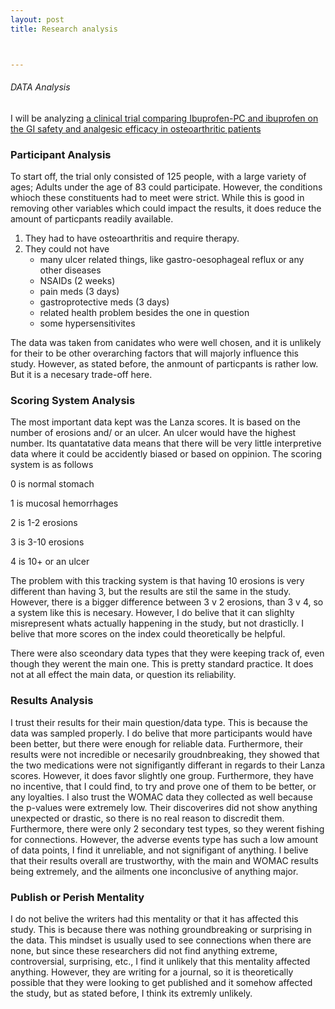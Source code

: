```yaml
---
layout: post
title: Research analysis



---
```


###### DATA Analysis


I will be analyzing  [a clinical trial comparing Ibuprofen-PC and ibuprofen on the GI safety and analgesic efficacy in osteoarthritic patients](https://www.ncbi.nlm.nih.gov/pmc/articles/PMC3353548/)


### Participant Analysis
To start off, the trial only consisted of 125 people, with a large variety of ages; Adults under the age of 83 could participate. However, the conditions whioch these constituents had to meet were strict. While this is good in removing other variables which could impact the results, it does reduce the amount of particpants readily available. 

1. They had to have osteoarthritis and require therapy. 
1. They could not have
   * many ulcer related things, like gastro-oesophageal reflux or any other diseases
   * NSAIDs (2 weeks)
   * pain meds (3 days)
   * gastroprotective meds (3 days) 
   * related health problem besides the one in question
   * some hypersensitivites


The data was taken from canidates who were well chosen, and it is unlikely for their to be other overarching factors that will majorly influence this study. However, as stated before, the anmount of particpants is rather low. But it is a necesary trade-off here. 

### Scoring System Analysis

The most important data kept was the Lanza scores. It is based on the number of erosions and/ or an ulcer. An ulcer would have the highest number. Its quantatative data means that there will be very little interpretive data where it could be accidently biased or based on oppinion. The scoring system is as follows

0 is normal stomach

1 is mucosal hemorrhages

2 is 1-2 erosions

3 is 3-10 erosions

4 is 10+ or an ulcer

The problem with this tracking system is that having 10 erosions is very different than having 3, but the results are stil the same in the study. However, there is a bigger difference between 3 v 2 erosions, than 3 v 4, so a system like this is necesary. However, I do belive that it can slighlty misrepresent whats actually happening in the study, but not drasticlly. I belive that more scores on the index could theoretically be helpful. 

There were also sceondary data types that they were keeping track of, even though they werent the main one. This is pretty standard practice. It does not at all effect the main data, or question its reliability.



### Results Analysis

I trust their results for their main question/data type. This is because the data was sampled properly. I do belive that more participants would have been better, but there were enough for reliable data. Furthermore, their results were not incredible or necesarily groudnbreaking, they showed that the two medications were not signifigantly differant in regards to their Lanza scores. However, it does favor slightly one group. Furthermore, they have no incentive, that I could find, to try and prove one of them to be better, or any loyalties. I also trust the WOMAC data they collected as well because the p-values were extremely low. Their discoverires did not show anything unexpected or drastic, so there is no real reason to discredit them. Furthermore, there were only 2 secondary test types, so they werent fishing for connections. However, the adverse events type has such a low amount of data points, I find it unreliable, and not signifigant of anything. I belive that their results overall are trustworthy, with the main and WOMAC results being extremely, and the ailments one inconclusive of anything major. 




### Publish or Perish Mentality

I do not belive the writers had this mentality or that it has affected this study. This is because there was nothing groundbreaking or surprising in the data. This mindset is usually used to see connections when there are none, but since these researchers did not find anything extreme, controversial, surprising, etc., I find it unlikely that this mentality affected anything. However, they are writing for a journal, so it is theoretically possible that they were looking to get published and it somehow affected the study, but as stated before, I think its extremly unlikely. 